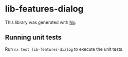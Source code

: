 # lib-features-dialog

This library was generated with [Nx](https://nx.dev).

## Running unit tests

Run `nx test lib-features-dialog` to execute the unit tests.
